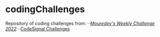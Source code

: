 # codingChallenges

Repository of coding challenges from:
⋅⋅*[Mouredev's Weekly Challenge 2022](https://github.com/mouredev/Weekly-Challenge-2022-Kotlin/tree/main/app/src/main/java/com/mouredev/weeklychallenge2022)
⋅⋅*[CodeSignal Challenges](codesignal.com)